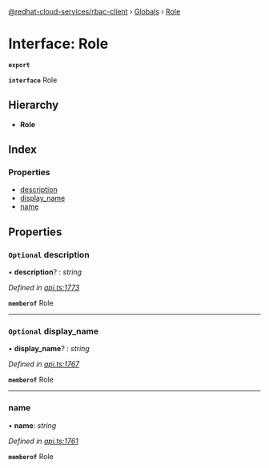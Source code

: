 [@redhat-cloud-services/rbac-client](../README.md) › [Globals](../globals.md) › [Role](role.md)

# Interface: Role

**`export`** 

**`interface`** Role

## Hierarchy

* **Role**

## Index

### Properties

* [description](role.md#optional-description)
* [display_name](role.md#optional-display_name)
* [name](role.md#name)

## Properties

### `Optional` description

• **description**? : *string*

*Defined in [api.ts:1773](https://github.com/RedHatInsights/javascript-clients/blob/master/packages/rbac/api.ts#L1773)*

**`memberof`** Role

___

### `Optional` display_name

• **display_name**? : *string*

*Defined in [api.ts:1767](https://github.com/RedHatInsights/javascript-clients/blob/master/packages/rbac/api.ts#L1767)*

**`memberof`** Role

___

###  name

• **name**: *string*

*Defined in [api.ts:1761](https://github.com/RedHatInsights/javascript-clients/blob/master/packages/rbac/api.ts#L1761)*

**`memberof`** Role
